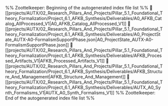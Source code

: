 %% Zoottelkeeper: Beginning of the autogenerated index file list  %%
📄 [[projects/AUTX/02_Research_Pillars_And_Projects/Pillar_5.1_Foundational_Theory_Formalization/Project_6.1_AFKB_Synthesis/Deliverables/A0_AFKB_Catalog_AllProcessed_V1|A0_AFKB_Catalog_AllProcessed_V1]]
📄 [[projects/AUTX/02_Research_Pillars_And_Projects/Pillar_5.1_Foundational_Theory_Formalization/Project_6.1_AFKB_Synthesis/Deliverables/A0_ProjectState_AUTX-A0-FormalismSupportPhase.json|A0_ProjectState_AUTX-A0-FormalismSupportPhase.json]]
📄 [[projects/AUTX/02_Research_Pillars_And_Projects/Pillar_5.1_Foundational_Theory_Formalization/Project_6.1_AFKB_Synthesis/Deliverables/AFKB_Processed_Artifacts_V1|AFKB_Processed_Artifacts_V1]]
📄 [[projects/AUTX/02_Research_Pillars_And_Projects/Pillar_5.1_Foundational_Theory_Formalization/Project_6.1_AFKB_Synthesis/Deliverables/AFKB_Structure_And_Management|AFKB_Structure_And_Management]]
📄 [[projects/AUTX/02_Research_Pillars_And_Projects/Pillar_5.1_Foundational_Theory_Formalization/Project_6.1_AFKB_Synthesis/Deliverables/AUTX_A0_Synth_Formalisms_V1|AUTX_A0_Synth_Formalisms_V1]]
%% Zoottelkeeper: End of the autogenerated index file list  %%
